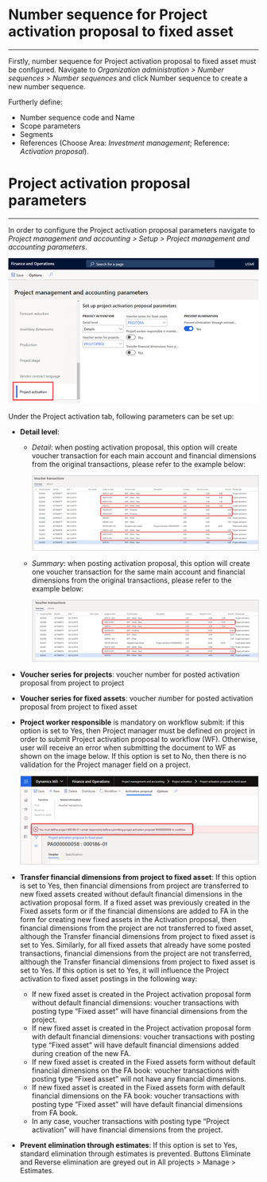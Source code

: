 # Number sequence for Project activation proposal to fixed asset
---
Firstly, number sequence for Project activation proposal to fixed asset must be configured. Navigate to _Organization administration > Number sequences > Number sequences_ and click Number sequence to create a new number sequence.

Furtherly define:
- Number sequence code and Name
- Scope parameters
- Segments
- References (Choose Area: _Investment management_; Reference: _Activation proposal_).

# Project activation proposal parameters
---
In order to configure the Project activation proposal parameters navigate to _Project management and accounting > Setup > Project management and accounting parameters_. 

![Items.png](/.attachments/Items-86c5cc7b-d6c0-493b-9f10-848646086767.png)

Under the Project activation tab, following parameters can be set up:
- **Detail level**:
   - _Detail_: when posting activation proposal, this option will create voucher transaction for each main account and financial dimensions from the original transactions, please refer to the example below:

      ![Items (1).png](/.attachments/Items%20(1)-3b0c26dc-7097-452e-b007-4e318bb2d7a0.png)

   - _Summary_: when posting activation proposal, this option will create one voucher transaction for the same main account and financial dimensions from the original transactions, please refer to the example below:

      ![Items (2).png](/.attachments/Items%20(2)-0c075c44-743e-4d3f-b57f-84f5ca0f8478.png)

- **Voucher series for projects**: voucher number for posted activation proposal from project to project
- **Voucher series for fixed assets**: voucher number for posted activation proposal from project to fixed asset
- **Project worker responsible** is mandatory on workflow submit: if this option is set to Yes, then Project manager must be defined on project in order to submit Project activation proposal to workflow (WF). Otherwise, user will receive an error when submitting the document to WF as shown on the image below. If this option is set to No, then there is no validation for the Project manager field on a project.

   ![Items (3).png](/.attachments/Items%20(3)-aeac2d24-e274-47c2-9855-0cc4c157d933.png)

- **Transfer financial dimensions from project to fixed asset**: If this option is set to Yes, then financial dimensions from project are transferred to new fixed assets created without default financial dimensions in the activation proposal form. If a fixed asset was previously created in the Fixed assets form or if the financial dimensions are added to FA in the form for creating new fixed assets in the Activation proposal, then financial dimensions from the project are not transferred to fixed asset, although the Transfer financial dimensions from project to fixed asset is set to Yes. Similarly, for all fixed assets that already have some posted transactions, financial dimensions from the project are not transferred, although the Transfer financial dimensions from project to fixed asset is set to Yes.
If this option is set to Yes, it will influence the Project activation to fixed asset postings in the following way:
   - If new fixed asset is created in the Project activation proposal form without default financial dimensions: voucher transactions with posting type “Fixed asset” will have financial dimensions from the project.
   - If new fixed asset is created in the Project activation proposal form with default financial dimensions: voucher transactions with posting type “Fixed asset” will have default financial dimensions added during creation of the new FA.
   - If new fixed asset is created in the Fixed assets form without default financial dimensions on the FA book: voucher transactions with posting type “Fixed asset” will not have any financial dimensions.
   - If new fixed asset is created in the Fixed assets form with default financial dimensions on the FA book: voucher transactions with posting type “Fixed asset” will have default financial dimensions from FA book.
   - In any case, voucher transactions with posting type “Project activation” will have financial dimensions from the project.
- **Prevent elimination through estimates**: If this option is set to Yes, standard elimination through estimates is prevented. Buttons Eliminate and Reverse elimination are greyed out in 
All projects > Manage > Estimates.



